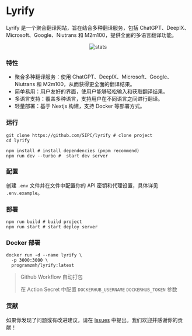 # Lyrify

Lyrify 是一个聚合翻译网站，旨在结合多种翻译服务，包括 ChatGPT、DeeplX、Microsoft、Google、Niutrans 和 M2m100，提供全面的多语言翻译功能。

<div align="center">

![stats](https://stats.deeptrain.net/repo/sipc/lyrify/?theme=light)

</div>

### 特性

- 聚合多种翻译服务：使用 ChatGPT、DeeplX、Microsoft、Google、Niutrans 和 M2m100，从而获得更全面的翻译结果。
- 简单易用：用户友好的界面，使用户能够轻松输入和获取翻译结果。
- 多语言支持：覆盖多种语言，支持用户在不同语言之间进行翻译。
- 轻量部署：基于 Nextjs 构建，支持 Docker 等部署方式。

### 运行

```shell
git clone https://github.com/SIPC/lyrify # clone project
cd lyrify

npm install # install dependencies (pnpm recommend)
npm run dev --turbo #  start dev server
```

### 配置

创建 `.env` 文件并在文件中配置你的 API 密钥和代理设置，具体详见 `.env.example`。

### 部署

```shell
npm run build # build project
npm run start # start deploy server
```

### Docker 部署

```shell
docker run -d --name lyrify \
  -p 3000:3000 \
  programzmh/lyrify:latest
```

> Github Workflow 自动打包
> 
> 在 Action Secret 中配置 `DOCKERHUB_USERNAME` `DOCKERHUB_TOKEN` 参数


### 贡献

如果你发现了问题或有改进建议，请在 [Issues](https://github.com/SIPC/lyrify/issues) 中提出。我们欢迎并感谢你的贡献！
